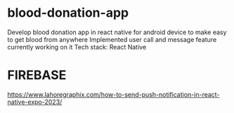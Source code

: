 # blood-donation-app

Develop blood donation app in react native for android device to make easy to get blood from anywhere
Implemented user call and message feature currently working on it
Tech stack: React Native

# FIREBASE
https://www.lahoregraphix.com/how-to-send-push-notification-in-react-native-expo-2023/